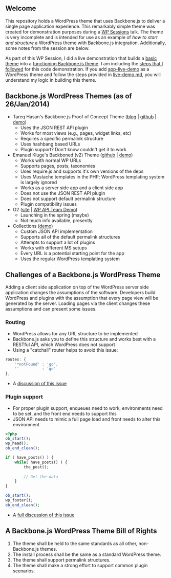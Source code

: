 ## Welcome

This repository holds a WordPress theme that uses Backbone.js to deliver a single page application experience. This remarkably simple theme was created for demonstration purposes during a [WP Sessions](http://wpsessions.com/sessions/wordpress-backbone-js/) talk. The theme is very incomplete and is intended for use as an example of *how to start and structure* a WordPress theme with Backbone.js integration. Additionally, some notes from the session are below.

As part of this WP Session, I did a live demonstration that builds a [basic theme](https://github.com/tollmanz/backbone-wordpress-theme/tree/master/app-live-demo) into a [functioning Backbone.js theme](https://github.com/tollmanz/backbone-wordpress-theme/tree/master/app). I am including the [steps that I followed]() for this code demonstration. If you add [app-live-demo](https://github.com/tollmanz/backbone-wordpress-theme/tree/master/app-live-demo) as a WordPress theme and follow the steps provided in [live-demo.md](), you will understand my logic in building this theme.

## Backbone.js WordPress Themes (as of 26/Jan/2014)

* Tareq Hasan's Backbone.js Proof of Concept Theme ([blog](http://tareq.wedevs.com/2013/09/backbone-js-powered-proof-of-concept-wordpress-theme/) | [github](https://github.com/tareq1988/wp-backbone) | [demo](http://demo.wedevs.com/backbone/))
	* Uses the JSON REST API plugin
	* Works for most views (e.g., pages, widget links, etc)
	* Requires a specific permalink structure
	* Uses hashbang based URLs
	* Plugin support? Don't know couldn't get it to work
* Emanuel Kluge's Backboned (v2) Theme ([github](https://github.com/herschel666/Backboned-v2) | [demo](http://the-flippers.frogcp.com/))
	* Works with normal WP URLs
	* Supports pages, posts, taxonomies 
	* Uses require.js and supports it's own versions of the deps
	* Uses Mustache templates in the PHP; WordPress templating system is largely ignored
	* Works as a server side app and a client side app
	* Does not use the JSON REST API plugin
	* Does not support default permalink structure
	* Plugin compatibility issues
* O2 ([site](http://geto2.com/) | [WP API Team Demo](http://wpapiteam.wordpress.com/))
	* Launching in the spring (maybe)
	* Not much info available, presently
* Collections ([demo](http://demo.thethemefoundry.com/collections-theme/))
	* Custom JSON API implementation
	* Supports all of the default permalink structures
	* Attempts to support a lot of plugins
	* Works with different MS setups
	* Every URL is a potential starting point for the app
	* Uses the regular WordPress templating system
	
## Challenges of a Backbone.js WordPress Theme

Adding a client side application on top of the WordPress server side application changes the assumptions of the software. Developers build WordPress and plugins with the assumption that every page view will be generated by the server. Loading pages via the client changes these assumptions and can present some issues.

### Routing

* WordPress allows for any URL structure to be implemented
* Backbone.js asks you to define this structure and works best with a RESTful API, which WordPress does not support
* Using a "catchall" router helps to avoid this issue:

```js
routes: {
	'*notFound' : 'go',
	''          : 'go'
},
```

* A [discussion of this issue](thethemefoundry.com/blog/backbone-js-routers-collections/)

### Plugin support

* For proper plugin support, enqueues need to work, environments need to be set, and the front end needs to support this
* JSON API needs to mimic a full page load and front needs to alter this environment

```php
<?php
ob_start();
wp_head();
ob_end_clean();

if ( have_posts() ) {
    while( have_posts() ) {
        the_post();
        
        // Get the data
    }
}

ob_start();
wp_footer();
ob_end_clean();
```

* A [full discussion of this issue](thethemefoundry.com/blog/backbone-js-collections-plugin-compatibility/)

## A Backbone.js WordPress Theme Bill of Rights

1. The theme shall be held to the same standards as all other, non-Backbone.js themes.
1. The install process shall be the same as a standard WordPress theme.
1. The theme shall support permalink structures.
1. The theme shall make a strong effort to support common plugin scenarios.